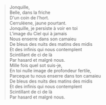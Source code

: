> Jonquille,  
> Belle, dans la friche  
> D'un coin de l'hort.  
> Cerruléene, jaune pourtant.  
> Jonquille, je persiste à voir en toi  
> L'image du Ciel qui à jamais  
> Nous enserre dans son camaieu  
> De bleus des nuits des matins des midis  
> Et des infinis qui nous contemplent  
> Scintillant de ci de là  
> Par hasard et malgré nous.  
> Mille fois quel sot suis-je,  
> En toi nulle image de profondeur fertile,  
> Parceque tu nous enserre dans ton camaieu  
> De bleus des nuits des matins des midis  
> Et des infinis qui nous contemplent  
> Scintillant de ci de là  
> Par hasard et malgré nous.  
